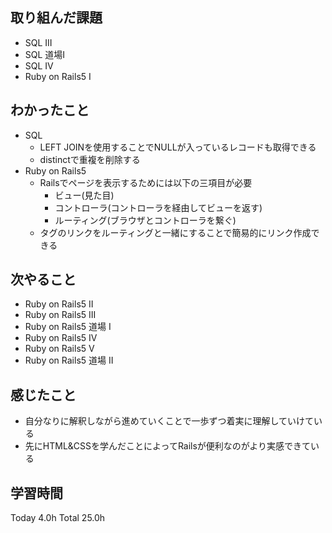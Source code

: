 ## 取り組んだ課題
- SQL III
- SQL 道場I
- SQL IV
- Ruby on Rails5 I
## わかったこと
- SQL
  - LEFT JOINを使用することでNULLが入っているレコードも取得できる
  - distinctで重複を削除する
- Ruby on Rails5
  - Railsでページを表示するためには以下の三項目が必要
    - ビュー(見た目)
    - コントローラ(コントローラを経由してビューを返す)
    - ルーティング(ブラウザとコントローラを繋ぐ)
  - <a>タグのリンクをルーティングと一緒にすることで簡易的にリンク作成できる
## 次やること
- Ruby on Rails5 II
- Ruby on Rails5 III
- Ruby on Rails5 道場 I
- Ruby on Rails5 IV
- Ruby on Rails5 V
- Ruby on Rails5 道場 II
## 感じたこと
- 自分なりに解釈しながら進めていくことで一歩ずつ着実に理解していけている
- 先にHTML&CSSを学んだことによってRailsが便利なのがより実感できている
## 学習時間
Today 4.0h Total 25.0h
